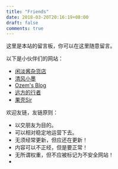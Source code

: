 ```yaml
---
title: "Friends"
date: 2018-03-20T20:16:19+08:00
draft: false
comments: true
---
```


这里是本站的留言板，你可以在这里随意留言。

以下是小伙伴们的网站：

* [闲淡酱杂货店](https://www.geekcj.com/)
* [清风小墨](https://windy.ink/)
* [Ozem's Blog](https://ozem.xyz/)
* [远方的行者](https://webnotes.me/)
* [果壳Sir](http://gksir.top/)

欢迎友链，友链原则：

* 以交朋友为目的。
* 可以相对稳定地运营下去。
* 无须经常更新，但应还在更新！
* 内容可以不正经，但是要正常！
* 无所谓权重，但不应被标记为不安全网站！
* 